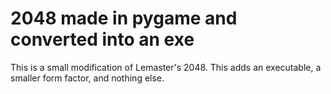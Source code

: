 # 2048 made in pygame and converted into an exe
This is a small modification of Lemaster's 2048. This adds an executable, a smaller form factor, and nothing else.
